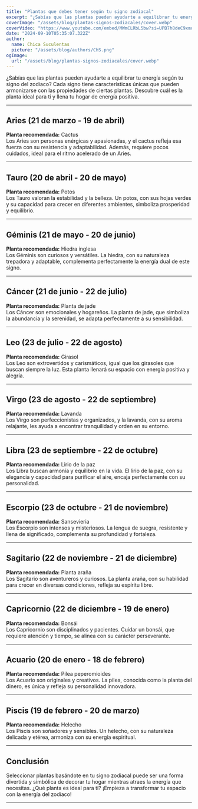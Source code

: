 ```yaml
---
title: "Plantas que debes tener según tu signo zodiacal"
excerpt: "¿Sabías que las plantas pueden ayudarte a equilibrar tu energía según tu signo del zodiaco? Cada signo tiene características únicas que pueden armonizarse con las propiedades de ciertas plantas."
coverImage: "/assets/blog/plantas-signos-zodiacales/cover.webp"
coverVideo: "https://www.youtube.com/embed/MWmCLRbL5bw?si=UPB7h8deC9xmdliq"
date: "2024-09-10T05:35:07.322Z"
author:
  name: Chica Suculentas
  picture: "/assets/blog/authors/ChS.png"
ogImage:
  url: "/assets/blog/plantas-signos-zodiacales/cover.webp"
---
```


¿Sabías que las plantas pueden ayudarte a equilibrar tu energía según tu signo del zodiaco? Cada signo tiene características únicas que pueden armonizarse con las propiedades de ciertas plantas. Descubre cuál es la planta ideal para ti y llena tu hogar de energía positiva.

---

## Aries (21 de marzo - 19 de abril)

**Planta recomendada:** Cactus  
Los Aries son personas enérgicas y apasionadas, y el cactus refleja esa fuerza con su resistencia y adaptabilidad. Además, requiere pocos cuidados, ideal para el ritmo acelerado de un Aries.

---

## Tauro (20 de abril - 20 de mayo)

**Planta recomendada:** Potos  
Los Tauro valoran la estabilidad y la belleza. Un potos, con sus hojas verdes y su capacidad para crecer en diferentes ambientes, simboliza prosperidad y equilibrio.

---

## Géminis (21 de mayo - 20 de junio)

**Planta recomendada:** Hiedra inglesa  
Los Géminis son curiosos y versátiles. La hiedra, con su naturaleza trepadora y adaptable, complementa perfectamente la energía dual de este signo.

---

## Cáncer (21 de junio - 22 de julio)

**Planta recomendada:** Planta de jade  
Los Cáncer son emocionales y hogareños. La planta de jade, que simboliza la abundancia y la serenidad, se adapta perfectamente a su sensibilidad.

---

## Leo (23 de julio - 22 de agosto)

**Planta recomendada:** Girasol  
Los Leo son extrovertidos y carismáticos, igual que los girasoles que buscan siempre la luz. Esta planta llenará su espacio con energía positiva y alegría.

---

## Virgo (23 de agosto - 22 de septiembre)

**Planta recomendada:** Lavanda  
Los Virgo son perfeccionistas y organizados, y la lavanda, con su aroma relajante, les ayuda a encontrar tranquilidad y orden en su entorno.

---

## Libra (23 de septiembre - 22 de octubre)

**Planta recomendada:** Lirio de la paz  
Los Libra buscan armonía y equilibrio en la vida. El lirio de la paz, con su elegancia y capacidad para purificar el aire, encaja perfectamente con su personalidad.

---

## Escorpio (23 de octubre - 21 de noviembre)

**Planta recomendada:** Sansevieria  
Los Escorpio son intensos y misteriosos. La lengua de suegra, resistente y llena de significado, complementa su profundidad y fortaleza.

---

## Sagitario (22 de noviembre - 21 de diciembre)

**Planta recomendada:** Planta araña  
Los Sagitario son aventureros y curiosos. La planta araña, con su habilidad para crecer en diversas condiciones, refleja su espíritu libre.

---

## Capricornio (22 de diciembre - 19 de enero)

**Planta recomendada:** Bonsái  
Los Capricornio son disciplinados y pacientes. Cuidar un bonsái, que requiere atención y tiempo, se alinea con su carácter perseverante.

---

## Acuario (20 de enero - 18 de febrero)

**Planta recomendada:** Pilea peperomioides  
Los Acuario son originales y creativos. La pilea, conocida como la planta del dinero, es única y refleja su personalidad innovadora.

---

## Piscis (19 de febrero - 20 de marzo)

**Planta recomendada:** Helecho  
Los Piscis son soñadores y sensibles. Un helecho, con su naturaleza delicada y etérea, armoniza con su energía espiritual.

---

## Conclusión

Seleccionar plantas basándote en tu signo zodiacal puede ser una forma divertida y simbólica de decorar tu hogar mientras atraes la energía que necesitas. ¿Qué planta es ideal para ti? ¡Empieza a transformar tu espacio con la energía del zodiaco!

---
